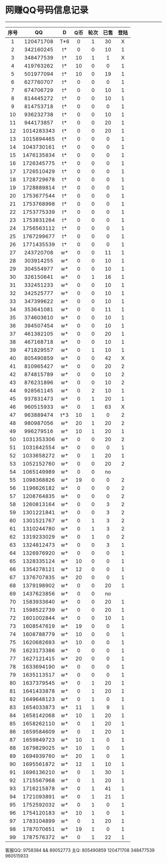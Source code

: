 # 网赚QQ号码信息记录
---

| 序号 |    QQ     | D | Q币 | 轮次 | 已售 | 登陆 |
|:---:|:----------:|:-: |:-: |:-: | :-: | :-: |
| 1  | 120471708  | T*6 | 0 | 1 | 30 | X |
| 2  | 342160245  | t* | 0 | 0 | 10 | 1 |
| 3  | 348477539  | t* | 10 | 1 | 1 | X |
| 4  | 419763262  | t* | 10 | 0 | 0 | 1 |
| 5  | 501977094  | t* | 10 | 0 | 19 | 1 |
| 6  | 627760707  | t* | 0 | 0 | 0 | 1 |
| 7  | 674706729  | t* | 0 | 0 | 10 | 1 |
| 8  | 814445272  | t* | 0 | 0 | 10 | 1 |
| 9  | 814753718  | t* | 0 | 0 | 0 | 1 |
| 10 | 936232738  | t* | 0 | 0 | 10 | 1 |
| 11 | 944173857  | t* | 0 | 0 | 20 | 1 |
| 12 | 1014283343 | t* | 0 | 0 | 20 | 1 |
| 13 | 1015894465 | t* | 0 | 0 | 0 | 1 |
| 14 | 1043730161 | t* | 0 | 0 | 0 | 1 |
| 15 | 1476135834 | t* | 0 | 0 | 0 | 1 |
| 16 | 1726345775 | t* | 0 | 0 | 0 | 1 |
| 17 | 1726510429 | t* | 0 | 0 | 0 | 1 |
| 18 | 1728729678 | t* | 0 | 0 | 0 | 1 |
| 19 | 1728889814 | t* | 0 | 0 | 0 | 1 |
| 20 | 1753677544 | t* | 0 | 0 | 0 | 1 |
| 21 | 1753768998 | t* | 0 | 0 | 0 | 1 |
| 22 | 1753775339 | t* | 0 | 0 | 0 | 1 |
| 23 | 1753831264 | t* | 0 | 0 | 0 | 1 |
| 24 | 1756563112 | t* | 0 | 0 | 0 | 1 |
| 25 | 1767299677 | t* | 0 | 0 | 0 | 1 |
| 26 | 1771435539 | t* | 0 | 0 | 0 | 1 |
| 27 | 243720708  | w* | 0 | 0 | 11 | 1 |
| 28 | 303914255  | w* | 0 | 0 | 10 | 1 |
| 29 | 304554977  | w* | 0 | 0 | 10 | 1 |
| 30 | 326150641  | w* | 0 | 1 | 16 | 1 |
| 31 | 332451233  | w* | 0 | 0 | 10 | 1 |
| 32 | 342525777  | w* | 0 | 0 | 10 | 1 |
| 33 | 347399622  | w* | 0 | 0 | 10 | 1 |
| 34 | 353641081  | w* | 0 | 0 | 11 | 1 |
| 35 | 374603610  | w* | 0 | 0 | 10 | 1 |
| 36 | 394507454  | w* | 0 | 0 | 10 | 1 |
| 37 | 461382105  | w* | 0 | 0 | 20 | 1 |
| 38 | 467168718  | w* | 0 | 0 | 10 | 1 |
| 39 | 471829557  | w* | 0 | 1 | 10 | 1 |
| 40 | 805490859  | w* | 0 | 0 | 42 | X |
| 41 | 810965427  | w* | 0 | 0 | 20 | 2 |
| 42 | 874815789  | w* | 0 | 0 | 10 | 2 |
| 43 | 876231896  | w* | 0 | 0 | 10 | 2 |
| 44 | 928561145  | w* | 0 | 2 | 10 | 1 | no
| 45 | 937831473  | w* | 0 | 1 | 20 | 1 | no
| 46 | 960515933  | w* | 0 | 1 | 63 | X |
| 47 | 963889474  | t*3 | 10 | 1 | 0 | 2 |
| 48 | 980987056  | w* | 20 | 1 | 20 | 2 |
| 49 | 996279516  | w* | 10 | 1 | 20 | 1 | no-
| 50 | 1031353306 | w* | 0 | 0 | 20 | 2 |
| 51 | 1031642554 | w* | 0 | 0 | 0  | 1 | no
| 52 | 1033658272 | w* | 0 | 1 | 20 | 1 | no
| 53 | 1052152760 | w* | 0 | 0 | 20 | 2 | 
| 54 | 1065149989 | w* | 0 | 0 | no
| 55 | 1098368826 | w* | 19 | 0 | 0 | 2 |
| 56 | 1196626182 | w* | 0 | 0 | 0 | 2 |
| 57 | 1208764835 | w* | 0 | 0 | 0 | 2 |
| 58 | 1260813164 | w* | 0 | 0 | 3 | 2 |
| 59 | 1301221841 | w* | 0 | 0 | 3 | 2 |
| 60 | 1301521767 | w* | 0 | 1 | 3 | 2 |
| 61 | 1310244780 | w* | 0 | 1 | 3 | 2 |
| 62 | 1319233029 | w* | 0 | 1 | 0 | 2 |
| 63 | 1324812473 | w* | 0 | 0 | 3 | 1 |
| 64 | 1326976920 | w* | 0 | 0 | 0 | 1 |
| 65 | 1328335124 | w* | 10 | 0 | 0 | 1 |
| 66 | 1354278121 | w* | 12 | 0 | 0 | 1 |
| 67 | 1376707835 | w* | 20 | 0 | 0 | 1 |
| 68 | 1379198902 | w* | 0 | 0 | 20 | 1 |
| 69 | 1437623856 | w* | 0 | 0 | no
| 70 | 1583933640 | w* | 0 | 0 | 20 | 1 |
| 71 | 1598522739 | w* | 0 | 0 | 20 | 1 |
| 72 | 1601002844 | w* | 0 | 0 | 10 | 1 |
| 73 | 1608547619 | w* | 19 | 0 | 0 | 1 |
| 74 | 1608788779 | w* | 10 | 0 | 0 | 1 |
| 75 | 1620682693 | w* | 10 | 0 | 0 | 1 |
| 76 | 1623173386 | w* | 0 | 0 | 0 | 1 |
| 77 | 1627121415 | w* | 20 | 0 | 0 | 1 | no
| 78 | 1633694190 | w* | 0 | 0 | 0 | 1 |
| 79 | 1635113517 | w* | 0 | 0 | 0 | 1 |
| 80 | 1637379545 | w* | 0 | 1 | 20 | 1 |
| 81 | 1641433878 | w* | 0 | 1 | 20 | 1 |
| 82 | 1649648123 | w* | 0 | 1 | 0 | 1 |
| 83 | 1654033873 | w* | 11 | 1 | 9 | 1 |
| 84 | 1658142068 | w* | 10 | 1 | 20 | 1 | no
| 85 | 1658262110 | w* | 0 | 1 | 20 | 1 |
| 86 | 1659584609 | w* | 0 | 1 | 20 | 1 |
| 87 | 1659849723 | w* | 10 | 1 | 0 | 1 | no
| 88 | 1679829025 | w* | 10 | 1 | 0 | 1 | no
| 89 | 1694939760 | w* | 20 | 1 | 0 | 1 | no
| 90 | 1695561872 | w* | 12 | 1 | 10 | 1 | no
| 91 | 1696136210 | w* | 0 | 1 | 30 | 1 |
| 92 | 1715567968 | w* | 0 | 1 | 20 | 1 |
| 93 | 1716215878 | w* | 0 | 1 | 41 | 1 |
| 94 | 1721093891 | w* | 0 | 1 | 21 | 1 |
| 95 | 1752592032 | w* | 0 | 1 | 0 | 1 |
| 96 | 1754120183 | w* | 10 | 1 | 0 | 1 | no
| 97 | 1783104899 | w* | 0 | 1 | 20 | 1 |
| 98 | 1787070651 | w* | 19 | 1 | 0 | 1 |
| 99 | 1787576372 | w* | 0 | 1 | 22 | 1 |
客服QQ: 9758384 && 89052773 主Q: 805490859   120471708   348477539   960515933